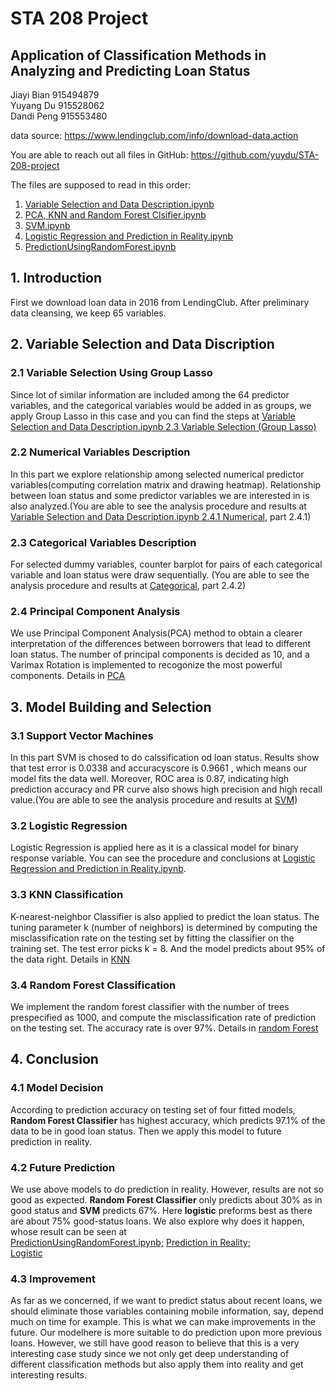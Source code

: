 # STA 208 Project

## Application of Classification Methods in Analyzing and Predicting Loan Status

Jiayi Bian  915494879  
Yuyang Du  915528062  
Dandi Peng  915553480


data source: https://www.lendingclub.com/info/download-data.action

You are able to reach out all files in GitHub: https://github.com/yuydu/STA-208-project

The files are supposed to read in this order:   
1. [Variable Selection and Data Description.ipynb](https://github.com/yuydu/STA-208-project/blob/master/Variable%20Selection%20and%20Data%20description.ipynb)  
2. [PCA, KNN and Random Forest Clsifier.ipynb](https://github.com/yuydu/STA-208-project/blob/master/PCA%2C%20KNN%20and%20Random%20Forest%20Clsifier.ipynb)  
3. [SVM.ipynb](https://github.com/yuydu/STA-208-project/blob/master/SVM.ipynb)  
4. [Logistic Regression and Prediction in Reality.ipynb](https://github.com/yuydu/STA-208-project/blob/master/Logistic%20Regression%20and%20Prediction%20in%20Reality.ipynb)  
5. [PredictionUsingRandomForest.ipynb](https://github.com/yuydu/STA-208-project/blob/master/PredictionUsingRandomForest.ipynb)


## 1. Introduction

First we download loan data in 2016 from LendingClub. After preliminary data cleansing, we keep 65 variables.

## 2. Variable Selection and Data Discription

### 2.1 Variable Selection Using Group Lasso
Since lot of similar information are included among the 64 predictor variables, and the categorical variables would be added in as groups, we apply Group Lasso in this case and you can find the steps at [Variable Selection and Data Description.ipynb  2.3 Variable Selection (Group Lasso)](https://github.com/yuydu/STA-208-project/blob/master/Variable%20Selection%20and%20Data%20description.ipynb)

### 2.2 Numerical Variables Description
In this part we explore relationship among selected numerical predictor variables(computing correlation matrix and drawing heatmap). Relationship between loan status and some predictor variables we are interested in is also analyzed.(You are able to see the analysis procedure and results at [Variable Selection and Data Description.ipynb  2.4.1 Numerical](https://github.com/yuydu/STA-208-project/blob/master/Variable%20Selection%20and%20Data%20description.ipynb), part 2.4.1)

### 2.3 Categorical Variables Description
For  selected  dummy  variables,  counter  barplot  for  pairs  of  each  categorical  variable  and  loan  status  were draw sequentially. (You are able to see the analysis procedure and results at [Categorical](https://github.com/yuydu/STA-208-project/blob/master/Variable%20Selection%20and%20Data%20description.ipynb), part 2.4.2)

### 2.4 Principal Component Analysis
We use Principal Component Analysis(PCA) method to obtain a clearer interpretation of the differences between borrowers that lead to different loan status. The number of principal components is decided as 10, and a Varimax Rotation is implemented to recogonize the most powerful components. Details in [PCA](https://github.com/yuydu/STA-208-project/blob/master/PCA%2C%20KNN%20and%20Random%20Forest%20Clsifier.ipynb)

## 3. Model Building and Selection

### 3.1 Support Vector Machines
In this part SVM is chosed to do calssification od loan status. Results show that test error is 0.0338 and accuracyscore is 0.9661 , which means our model fits the data well. Moreover, ROC area is 0.87, indicating high prediction accuracy and PR curve also shows high precision and high recall value.(You are able to see the analysis procedure and results at [SVM](https://github.com/yuydu/STA-208-project/blob/master/SVM.ipynb))


### 3.2 Logistic Regression  
Logistic Regression is applied here as it is a classical model for binary response variable. You can see the procedure and conclusions at [Logistic Regression and Prediction in Reality.ipynb](https://github.com/yuydu/STA-208-project/blob/master/Logistic%20Regression%20and%20Prediction%20in%20Reality.ipynb).

### 3.3 KNN Classification
K-nearest-neighbor Classifier is also applied to predict the loan status. The tuning parameter k (number of neighbors) is determined by computing the misclassification rate on the testing set by fitting the classifier on the training set. The test error picks k = 8. And the model predicts about 95% of the data right. Details in [KNN](https://github.com/yuydu/STA-208-project/blob/master/PCA%2C%20KNN%20and%20Random%20Forest%20Clsifier.ipynb)

### 3.4 Random Forest Classification
We implement the random forest classifier with the number of trees prespecified as 1000, and compute the misclassification rate of prediction on the testing set. The accuracy rate is over 97%. Details in [random Forest](https://github.com/yuydu/STA-208-project/blob/master/PCA%2C%20KNN%20and%20Random%20Forest%20Clsifier.ipynb)

## 4. Conclusion
### 4.1 Model Decision
According to prediction accuracy on testing set of four fitted models, __Random Forest Classifier__ has highest accuracy, which predicts 97.1% of the data to be in good loan status. Then we apply this model to future prediction in reality. 

### 4.2 Future Prediction
We use above models to do prediction in reality. However, results are not so good as expected. __Random Forest Classifier__ only predicts about 30% as in good status and __SVM__ predicts 67%. Here __logistic__ preforms best as there are about 75% good-status loans. We also explore why does it happen, whose result can be seen at  
[PredictionUsingRandomForest.ipynb;](https://github.com/yuydu/STA-208-project/blob/master/PredictionUsingRandomForest.ipynb)   [Prediction in Reality;](https://github.com/yuydu/STA-208-project/blob/master/SVM.ipynb)  
[Logistic](https://github.com/yuydu/STA-208-project/blob/master/Logistic%20Regression%20and%20Prediction%20in%20Reality.ipynb)

### 4.3 Improvement
As far as we concerned, if we want to predict status about recent loans, we should eliminate those variables containing mobile information, say, depend much on time for example. This is what we can make improvements in the future. Our modelhere is more suitable to do prediction upon more previous loans. However, we still have good reason to believe that this is a very interesting case study since we not only get deep understanding of different classification methods but also apply them into reality and get interesting results.

